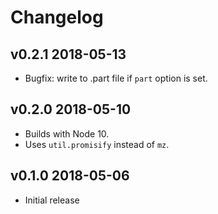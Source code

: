 # Changelog

## v0.2.1 2018-05-13

* Bugfix: write to .part file if `part` option is set.

## v0.2.0 2018-05-10

* Builds with Node 10.
* Uses `util.promisify` instead of `mz`.

## v0.1.0 2018-05-06

* Initial release

